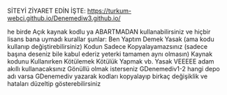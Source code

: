 SİTEYİ ZİYARET EDİN İŞTE: https://turkum-webci.github.io/Denemediw3.github.io/

he birde Açık kaynak kodlu ya ABARTMADAN kullanabilirsiniz ve hiçbir lisans bana uymadı kurallar şunlar:
Ben Yaptım Demek Yasak (ama kodu kullanıp değiştirebilirsiniz)
Kodun Sadece Kopyalayamazsınız (sadece başına <!--Bu Bir Yorum Satırıdır--> deseniz bile kabul ederiz yeterki tamamen aynı olmasın)
Kaynak kodunu Kullanırken Kötülemek Kötülük Yapmak vb. Yasak
VEEEEE adam akıllı kullanacaksınız
Gönüllü olmak isterseniz GDenemediv1-2 hangi depo adı varsa GDenemediv yazarak kodları kopyalayıp birkaç değişiklik ve hataları düzeltip gösterebilirsiniz
